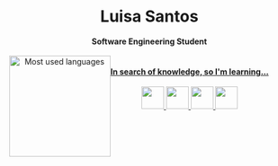 <h1 align="center"> Luisa Santos </h1>

<div align="center">
<b>Software Engineering Student</b>

<br>
<br>

<section  style="display:flex">
<!-- <div align="left">
   <h4>📚 In search of knowledge, so I'm learning... 📚 </h4> 
  <img align="center" alt="Julio-Java" height="40" width="40" src="https://github.com/devicons/devicon/blob/master/icons/java/java-original-wordmark.svg">
</div> -->
<div>
<a href="https://github.com/luisasacramento">
<img loading="lazy" height="180em" src="https://github-readme-stats.vercel.app/api/top-langs/?username=luisasacramento&layout=compact&langs_count=7&theme=transparent&title_color=4a86d1"  alt="Most used languages"
             align="right">
</div>
<!--   Hey there!! I am Luisa
I am pretty much a life long learner. I enjoy the idea of **Learning in Public** where I can share my thoughts and knowledge with other people through live coding, blogging, discussions, threading, and open source contributions. -->

<h4> In search of knowledge, so I'm learning...</h4>
<div align="">
<img src="https://cdn.jsdelivr.net/gh/devicons/devicon/icons/python/python-original.svg" width="40" height="40" />
<img src="https://cdn.jsdelivr.net/gh/devicons/devicon/icons/javascript/javascript-original.svg" width="40" height="40"/>
<img src="https://cdn.jsdelivr.net/gh/devicons/devicon/icons/react/react-original.svg" width="40" height="40"/>
<img src="https://cdn.jsdelivr.net/gh/devicons/devicon/icons/ruby/ruby-original.svg" width="40" height="40"/>
</div>
          
          
          
          
          
          
          
</section>
